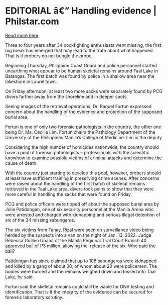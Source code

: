 # EDITORIAL â€” Handling evidence | Philstar.com

[Read more here](https://www.philstar.com/opinion/2025/07/13/2457514/editorial-handling-evidence)

Three to four years after 34 cockfighting enthusiasts went missing, the first big break has emerged that may lead to the truth about what happened. That is if probers do not bungle the probe.

Beginning Thursday, Philippine Coast Guard and police personnel started unearthing what appear to be human skeletal remains around Taal Lake in Batangas. The first batch was found by police in a shallow area near the lakeshore in Laurel town.

On Friday afternoon, at least two more sacks were separately found by PCG divers farther away from the shoreline and in deeper spots.

Seeing images of the retrieval operations, Dr. Raquel Fortun expressed concern about the handling of the evidence and protection of the supposed burial area.

Fortun is one of only two forensic pathologists in the country, the other one being Dr. Ma. Cecilia Lim. Fortun chairs the Pathology Department of the University of the Philippines Manila’s College of Medicine. Lim is the deputy.

Considering the high number of homicides nationwide, the country should have a pool of forensic pathologists – professionals with the scientific knowhow to examine possible victims of criminal attacks and determine the cause of death.

With the country just starting to develop this pool, however, probers should at least have sufficient training in preserving crime scenes. After concerns were raised about the handling of the first batch of skeletal remains retrieved in the Taal Lake area, divers took pains to show that they were more careful in handling the sacks that were found on Friday.

PCG and police officers were tipped off about the supposed burial area by Julie Patidongan, one of six security personnel at the Manila Arena who were arrested and charged with kidnapping and serious illegal detention of six of the 34 missing sabungeros.

The six victims from Tanay, Rizal were seen on surveillance video being herded by the suspects into a van on the night of Jan. 13, 2022. Judge Rebecca Guillen Ubaña of the Manila Regional Trial Court Branch 40 approved bail of P3 million, allowing the  release of the six. Who paid the bail?

Patidongan has since claimed that up to 108 sabungeros were kidnapped and killed by a gang of about 30, of whom about 20 were policemen. The bodies were burned and the remains weighed down and tossed into Taal Lake, he said.

Fortun said the skeletal remains could still be viable for DNA testing and identification. That is if the integrity of the evidence can be secured for forensic laboratory scrutiny.